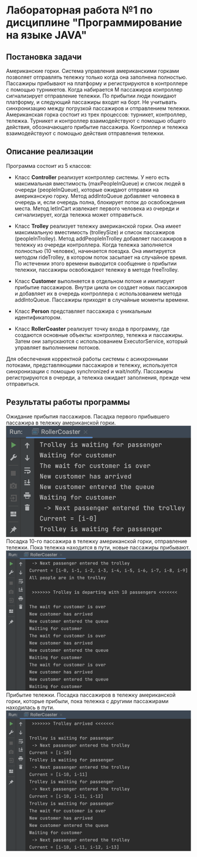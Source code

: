 # Лабораторная работа №1 по дисциплине "Программирование на языке JAVA"

## Постановка задачи
Американские горки. Система управления американскими горками позволяет отправлять тележку только когда она заполнена полностью. Пассажиры прибывают на платформу и регистрируются в контроллере с помощью турникетов. Когда набирается M пассажиров контроллер сигнализирует отправление тележки. По прибытии люди покидают платформу, и следующий пассажиры входят на борт. Не учитывать синхронизацию между погрузкой пассажиров и отправлением тележки. Американская горка состоит из трех процессов: турникет, контроллер, тележка. Турникет и контроллер взаимодействуют с помощью общего действия, обозначающего прибытие пассажира. Контроллер и тележка взаимодействуют с помощью действия отправления тележки.

## Описание реализации
Программа состоит из 5 классов:
+ Класс **Controller** реализует контроллер системы. У него есть максимальная вместимость (maxPeopleInQueue) и список людей в очереди (peopleInQueue), которые ожидают отправки на американскую горку. Метод addIntoQueue добавляет человека в очередь и, если очередь полна, блокирует поток до освобождения места. Метод letInCart извлекает первого человека из очереди и сигнализирует, когда тележка может отправиться.

+ Класс **Trolley** реализует тележку американской горки. Она имеет максимальную вместимость (trolleySize) и список пассажиров (peopleInTrolley). Метод addPeopleInTrolley добавляет пассажиров в тележку из очереди контроллера. Когда тележка заполняется полностью (10 человек), начинается поездка. Она имитируется методом rideTrolley, в котором поток засыпает на случайное время. По истечении этого времени выводится сообщение о прибытии тележки, пассажиры освобождают тележку в методе freeTrolley.

+ Класс **Customer** выполняется в отдельном потоке и имитирует прибытие пассажиров. Внутри цикла он создает новых пассажиров и добавляет их в очередь контроллера с использованием метода addIntoQueue. Пассажиры приходят в случайные моменты времени.

+ Класс **Person** представляет пассажира с уникальным идентификатором.

+ Класс **RollerCoaster** реализует точку входа в программу, где создаются основные объекты: контроллер, тележка и пассажиры. Затем они запускаются с использованием ExecutorService, который управляет выполнением потоков.

Для обеспечения корректной работы системы с асинхронными потоками, представляющими пассажиров и тележку, используется синхронизации с помощью synchronized и wait/notify.  Пассажиры регистрируются в очереди, а тележка ожидает заполнения, прежде чем отправиться.

## Результаты работы программы
Ожидание прибытия пассажиров. Пасадка первого прибывшего пассажира в тележку американской горки.
![screen-1](https://github.com/poolins/pp-lab1-rollerCoaster/blob/main/screen-1.png)
Посадка 10-го пассажира в тележку американской горки, отправление тележки. Пока тележка находится в пути, новые пассажиры прибывают.
![screen-2](https://github.com/poolins/pp-lab1-rollerCoaster/blob/main/screen-2.png)
Прибытие тележки. Посадка пассажиров в тележку американской горки, которые прибыли, пока тележка с другими пассажирами находилась в пути.
![screen-3](https://github.com/poolins/pp-lab1-rollerCoaster/blob/main/screen-3.png)
